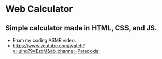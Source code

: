 # Web Calculator
## Simple calculator made in HTML, CSS, and JS.
- From my coding ASMR video.
- https://www.youtube.com/watch?v=uInq79vEzoM&ab_channel=Paradoxial
